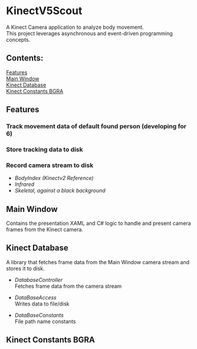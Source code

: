 # KinectV5Scout
A Kinect Camera application to analyze body movement.  
This project leverages asynchronous and event-driven programming concepts.


## Contents:
[Features](#features)  
[Main Window](#main-window)  
[Kinect Database](#kinect-database)  
[Kinect Constants BGRA](kinect-constants-bgra)  

## Features
### Track movement data of default found person (developing for 6)
### Store tracking data to disk
### Record camera stream to disk
- _BodyIndex (Kinectv2 Reference)_
- _Infrared_
- _Skeletal, against a black background_

## Main Window
Contains the presentation XAML and C# logic to handle and present camera frames from the Kinect camera.

## Kinect Database
A library that fetches frame data from the Main Window camera stream and stores it to disk.

- _DatabaseController_  
Fetches frame data from the camera stream  

- _DataBaseAccess_  
Writes data to file/disk  

- _DataBaseConstants_  
File path name constants  

## Kinect Constants BGRA
